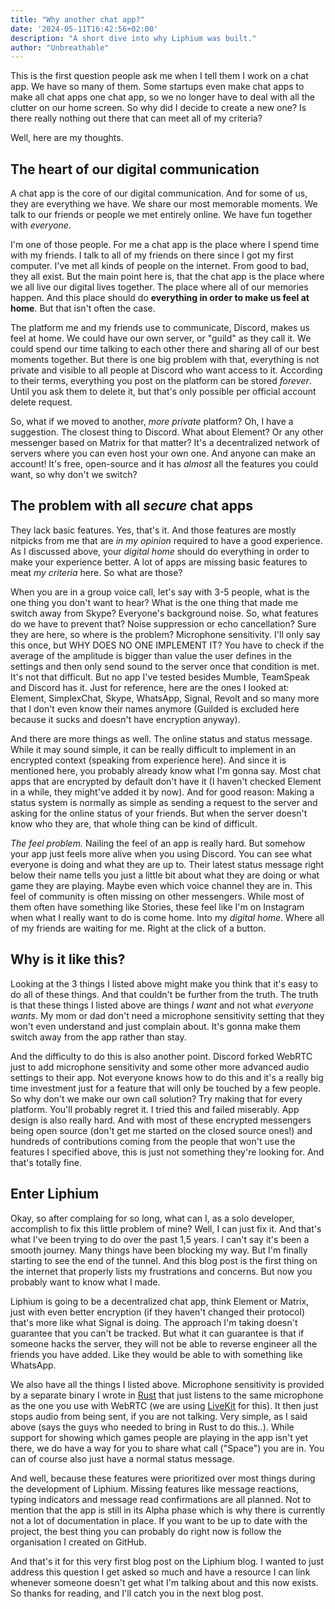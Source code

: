 ```yaml
---
title: "Why another chat app?"
date: '2024-05-11T16:42:56+02:00'
description: "A short dive into why Liphium was built."
author: "Unbreathable"
---
```


This is the first question people ask me when I tell them I work on a chat app. We have so many of them. Some startups even make chat apps to make all chat apps one chat app, so we no longer have to deal with all the clutter on our home screen. So why did I decide to create a new one? Is there really nothing out there that can meet all of my criteria?

Well, here are my thoughts.


## The heart of our digital communication

A chat app is the core of our digital communication. And for some of us, they are everything we have. We share our most memorable moments. We talk to our friends or people we met entirely online. We have fun together with *everyone*.

I'm one of those people. For me a chat app is the place where I spend time with my friends. I talk to all of my friends on there since I got my first computer. I've met all kinds of people on the internet. From good to bad, they all exist. But the main point here is, that the chat app is the place where we all live our digital lives together. The place where all of our memories happen. And this place should do **everything in order to make us feel at home**. But that isn't often the case.

The platform me and my friends use to communicate, Discord, makes us feel at home. We could have our own server, or "guild" as they call it. We could spend our time talking to each other there and sharing all of our best moments together. But there is one big problem with that, everything is not private and visible to all people at Discord who want access to it. According to their terms, everything you post on the platform can be stored *forever*. Until you ask them to delete it, but that's only possible per official account delete request.

So, what if we moved to another, *more private* platform? Oh, I have a suggestion. The closest thing to Discord. What about Element? Or any other messenger based on Matrix for that matter? It's a decentralized network of servers where you can even host your own one. And anyone can make an account! It's free, open-source and it has *almost* all the features you could want, so why don't we switch?


## The problem with all *secure* chat apps

They lack basic features. Yes, that's it. And those features are mostly nitpicks from me that are *in my opinion* required to have a good experience. As I discussed above, your *digital home* should do everything in order to make your experience better. A lot of apps are missing basic features to meat *my criteria* here. So what are those? 

When you are in a group voice call, let's say with 3-5 people, what is the one thing you don't want to hear? What is the one thing that made me switch away from Skype? Everyone's background noise. So, what features do we have to prevent that? Noise suppression or echo cancellation? Sure they are here, so where is the problem? Microphone sensitivity. I'll only say this once, but WHY DOES NO ONE IMPLEMENT IT? You have to check if the average of the amplitude is bigger than value the user defines in the settings and then only send sound to the server once that condition is met. It's not that difficult. But no app I've tested besides Mumble, TeamSpeak and Discord has it. Just for reference, here are the ones I looked at: Element, SimplexChat, Skype, WhatsApp, Signal, Revolt and so many more that I don't even know their names anymore (Guilded is excluded here because it sucks and doesn't have encryption anyway).

And there are more things as well. The online status and status message. While it may sound simple, it can be really difficult to implement in an encrypted context (speaking from experience here). And since it is mentioned here, you probably already know what I'm gonna say. Most chat apps that are encrypted by default don't have it (I haven't checked Element in a while, they might've added it by now). And for good reason: Making a status system is normally as simple as sending a request to the server and asking for the online status of your friends. But when the server doesn't know who they are, that whole thing can be kind of difficult.

*The feel problem.* Nailing the feel of an app is really hard. But somehow your app just feels more alive when you using Discord. You can see what everyone is doing and what they are up to. Their latest status message right below their name tells you just a little bit about what they are doing or what game they are playing. Maybe even which voice channel they are in. This feel of community is often missing on other messengers. While most of them often have something like Stories, these feel like I'm on Instagram when what I really want to do is come home. Into my *digital home*. Where all of my friends are waiting for me. Right at the click of a button.


## Why is it like this?

Looking at the 3 things I listed above might make you think that it's easy to do all of these things. And that couldn't be further from the truth. The truth is that these things I listed above are things *I want* and not what *everyone wants*. My mom or dad don't need a microphone sensitivity setting that they won't even understand and just complain about. It's gonna make them switch away from the app rather than stay.

And the difficulty to do this is also another point. Discord forked WebRTC just to add microphone sensitivity and some other more advanced audio settings to their app. Not everyone knows how to do this and it's a really big time investment just for a feature that will only be touched by a few people. So why don't we make our own call solution? Try making that for every platform. You'll probably regret it. I tried this and failed miserably. App design is also really hard. And with most of these encrypted messengers being open source (don't get me started on the closed source ones!) and hundreds of contributions coming from the people that won't use the features I specified above, this is just not something they're looking for. And that's totally fine.


## Enter Liphium

Okay, so after complaing for so long, what can I, as a solo developer, accomplish to fix this little problem of mine? Well, I can just fix it. And that's what I've been trying to do over the past 1,5 years. I can't say it's been a smooth journey. Many things have been blocking my way. But I'm finally starting to see the end of the tunnel. And this blog post is the first thing on the internet that properly lists my frustrations and concerns. But now you probably want to know what I made.

Liphium is going to be a decentralized chat app, think Element or Matrix, just with even better encryption (if they haven't changed their protocol) that's more like what Signal is doing. The approach I'm taking doesn't guarantee that you can't be tracked. But what it can guarantee is that if someone hacks the server, they will not be able to reverse engineer all the friends you have added. Like they would be able to with something like WhatsApp.

We also have all the things I listed above. Microphone sensitivity is provided by a separate binary I wrote in [Rust](https://rust-lang.org) that just listens to the same microphone as the one you use with WebRTC (we are using [LiveKit](https://livekit.io) for this). It then just stops audio from being sent, if you are not talking. Very simple, as I said above (says the guys who needed to bring in Rust to do this..). While support for showing which games people are playing in the app isn't yet there, we do have a way for you to share what call ("Space") you are in. You can of course also just have a normal status message.

And well, because these features were prioritized over most things during the development of Liphium. Missing features like message reactions, typing indicators and message read confirmations are all planned. Not to mention that the app is still in its Alpha phase which is why there is currently not a lot of documentation in place. If you want to be up to date with the project, the best thing you can probably do right now is follow the organisation I created on GitHub.

And that's it for this very first blog post on the Liphium blog. I wanted to just address this question I get asked so much and have a resource I can link whenever someone doesn't get what I'm talking about and this now exists. So thanks for reading, and I'll catch you in the next blog post.